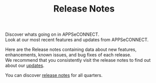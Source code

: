 ﻿---
title: "Release Notes"
toc: true
tag: developers
category: "release-notes" 
menus: 
    header:
        title: "Release Notes" 
        weight: 1
        icon: fa fa-wpexplorer
        identifier: AECreleasenotes
---

Discover whats going on in APPSeCONNECT.  
Look at our most recent features and updates from APPSeCONNECT.

Here are the Release notes containing data about new features, enhancements, known issues, and bug fixes of each release.   
We recommend that you consistently visit the release notes to find out about our [updates](/releasenotes/releasenote/).

You can discover [release notes](https://www.appseconnect.com/release-notes/) for all quarters. 
